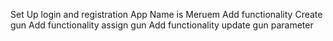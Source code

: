 Set Up login and registration
App Name is Meruem
Add functionality Create gun
Add functionality assign gun
Add functionality update gun parameter 